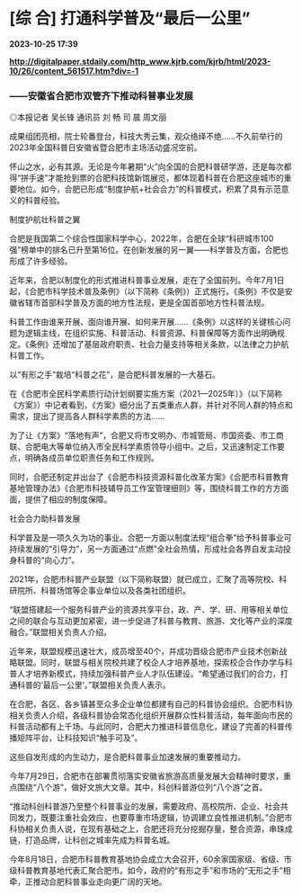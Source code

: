 # [综 合] 打通科学普及“最后一公里”

**2023-10-25 17:39**

**http://digitalpaper.stdaily.com/http_www.kjrb.com/kjrb/html/2023-10/26/content_561517.htm?div=-1**

### ——安徽省合肥市双管齐下推动科普事业发展

 ◎本报记者 吴长锋 通讯员 刘 畅 司 晨 周文丽

 成果组团亮相，院士轮番登台，科技大秀云集，观众络绎不绝……不久前举行的2023年全国科普日安徽省暨合肥市主场活动盛况空前。

 怀山之水，必有其源。无论是今年暑期“火”向全国的合肥科普研学游，还是每次都得“拼手速”才能抢到票的合肥科技馆新馆展览，都体现着科普在合肥这座城市的重要地位。如今，合肥已形成“制度护航+社会合力”的科普模式，积累了具有示范意义的科普经验。

 制度护航壮科普之翼

 合肥是我国第二个综合性国家科学中心，2022年，合肥在全球“科研城市100强”榜单中的排名已升至第16位。在创新发展的另一翼——科学普及方面，合肥也形成了许多经验。

 近年来，合肥以制度化的形式推进科普事业发展，走在了全国前列。今年7月1日起，《合肥市科学技术普及条例》（以下简称《条例》）正式施行。《条例》不仅是安徽省辖市首部科学普及方面的地方性法规，更是全国首部地方性科普法规。

 科普工作由谁来开展、面向谁开展、如何来开展……《条例》以这样的关键核心问题为逻辑主线，在组织实施、科普活动、科普资源、科普保障等方面作出明确规定。《条例》还增加了基层政府职责、社会力量支持等相关条款，以法律之力护航科普工作。

 以“有形之手”栽培“科普之花”，是合肥科普发展的一大基石。

 在《合肥市全民科学素质行动计划纲要实施方案（2021—2025年）》（以下简称《方案》）中记者看到，《方案》细分出了五类重点人群，并针对不同人群的特点和需求，提出了提高各人群科学素质的方法……

 为了让《方案》“落地有声”，合肥又将市文明办、市城管局、市国资委、市工商联、合肥电大等单位纳入市全民科学素质领导小组中。之后，又迅速制定工作要点，明确各成员单位职责任务和工作规则。

 同时，合肥还制定并出台了《合肥市科技资源科普化改革方案》《合肥市科普教育基地管理办法》《合肥市科技辅导员工作室管理细则》等，围绕科普工作的方方面面，提供了相应的制度保障。

 社会合力助科普发展

 科学普及是一项久久为功的事业。合肥一方面以制度法规“组合拳”给予科普事业可持续发展的“引导力”，另一方面通过“点燃”全社会热情，形成社会各界自发主动投身科普的“向心力”。

 2021年，合肥市科普产业联盟（以下简称联盟）就已成立，汇聚了高等院校、科研院所、科普场馆等企事业单位以及各类社团组织。

 “联盟搭建起一个服务科普产业的资源共享平台，政、产、学、研、用等相关单位之间的联合与互动更加紧密，进一步促进了科普与教育、旅游、文化等产业的深度融合。”联盟相关负责人介绍。

 近年来，联盟规模迅速壮大，成员增至40个，并成功晋级合肥市产业技术创新战略联盟。同时，联盟与相关院校共建了校企人才培养基地，探索校企合作办学与科普人才培养新模式，持续加强科普产业人才队伍建设。“希望通过我们的合力，打通科普的‘最后一公里’。”联盟相关负责人表示。

 在合肥，各区、各乡镇甚至众多企业单位都建有自己的科普协会组织。合肥市科协相关负责人介绍，各级科普协会常态化组织开展群众性科普活动，每年面向市民的科普活动都有上千场。与此同时，合肥大力推进科普信息化，建设了完善的科普传播矩阵平台，让科技知识“触手可及”。

 这些自发形成的内生动力，是合肥科普事业加速发展的重要推动力。

 今年7月29日，合肥市在部署贯彻落实安徽省旅游高质量发展大会精神时要求，重点围绕“八个游”，做好文旅大文章。其中，科创科普游位列“八个游”之首。

 “推动科创科普游乃至整个科普事业的发展，需要政府、高校院所、企业、社会共同发力，既要注重社会效应，也要尊重市场逻辑，协调建立良性推进机制。”合肥市科协相关负责人说，在现有基础之上，合肥还将充分挖掘存量，整合资源，串珠成链，打造品牌，让科创之城率先成为科普名城。

 今年8月18日，合肥市科普教育基地协会成立大会召开，60余家国家级、省级、市级科普教育基地代表汇聚合肥市。如今，政府的“有形之手”和市场的“无形之手”相牵，正推动合肥科普事业走向更广阔的天地。